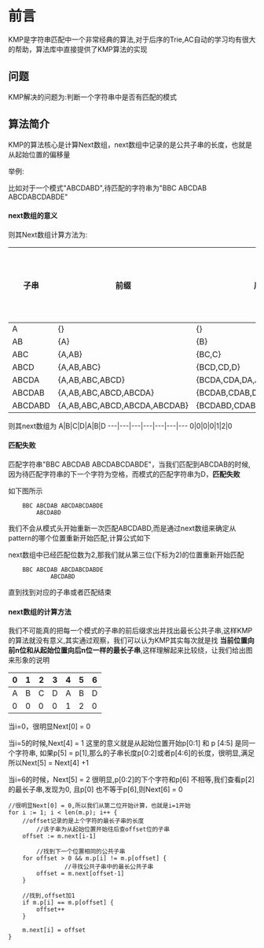 # 前言
KMP是字符串匹配中一个非常经典的算法,对于后序的Trie,AC自动的学习均有很大的帮助，算法库中直接提供了KMP算法的实现


## 问题

KMP解决的问题为:判断一个字符串中是否有匹配的模式


## 算法简介

KMP的算法核心是计算Next数组，next数组中记录的是公共子串的长度，也就是从起始位置的偏移量

举例:

比如对于一个模式"ABCDABD",待匹配的字符串为"BBC ABCDAB ABCDABCDABDE"

#### next数组的意义
则其Next数组计算方法为:

子串 | 前缀 | 后缀 | 公共子串长度
---|---|---|---
A|{}|{}| 0 
AB|{A}|{B}|0
ABC|{A,AB}|{BC,C}|0
ABCD|{A,AB,ABC}|{BCD,CD,D}|0
ABCDA|{A,AB,ABC,ABCD}|{BCDA,CDA,DA,A}|1
ABCDAB|{A,AB,ABC,ABCD,ABCDA}|{BCDAB,CDAB,DAB,AB,B}|2
ABCDABD|{A,AB,ABC,ABCD,ABCDA,ABCDAB}|{BCDABD,CDABD,DABD,ABD,BD,D}|0


则其next数组为
A|B|C|D|A|B|D
---|---|---|---|---|---|---
0|0|0|0|1|2|0


#### 匹配失败
匹配字符串"BBC ABCDAB ABCDABCDABDE"，当我们匹配到ABCDAB的时候,因为待匹配字符串的下一个字符为空格，而模式的匹配字符串为D，**匹配失败**

如下图所示

```
    BBC ABCDAB ABCDABCDABDE
        ABCDABD
```

我们不会从模式头开始重新一次匹配ABCDABD,而是通过next数组来确定从pattern的哪个位置重新开始匹配,计算公式如下

next数组中已经匹配位数为2,那我们就从第三位(下标为2)的位置重新开始匹配

```
    BBC ABCDAB ABCDABCDABDE
            ABCDABD
```

直到找到对应的子串或者匹配结束


#### next数组的计算方法

我们不可能真的把每一个模式的子串的前后缀求出并找出最长公共子串,这样KMP的算法就没有意义,其实通过观察，我们可以认为KMP其实每次就是找 **当前位置向前n位和从起始位置向后n位一样的最长子串**,这样理解起来比较绕，让我们给出图来形象的说明

0|1|2|3|4|5|6
---|---|---|---|---|---|---
A | B |C |D|A|B|D
0|0|0|0|1|2|0

当i=0，很明显Next[0] = 0


当i=5的时候,Next[4] = 1
这里的意义就是从起始位置开始p[0:1] 和 p [4:5] 是同一个字符串,
如果p[5] = p[1],那么的子串长度p[0:2]或者p[4:6]的长度，很明显,满足
所以Next[5] = Next[4] +1

当i=6的时候，Next[5] = 2
很明显,p[0:2]的下个字符和p[6] 不相等,我们查看p[2]的最长子串,发现为0,
且p[0] 也不等于p[6],则Next[6] = 0


```
//很明显Next[0] = 0,所以我们从第二位开始计算，也就是i=1开始
for i := 1; i < len(m.p); i++ {
	//offset记录的是上个字符的最长子串的长度
        //该子串为从起始位置开始往后查offset位的子串
	offset := m.next[i-1]

        //找到下一个位置相同的公共子串
	for offset > 0 && m.p[i] != m.p[offset] {
                //寻找公共子串中的最长公共子串
		offset = m.next[offset-1]
	}

	//找到,offset加1
	if m.p[i] == m.p[offset] {
		offset++
	}

	m.next[i] = offset
}
```